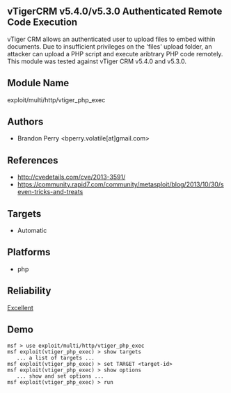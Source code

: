 ## vTigerCRM v5.4.0/v5.3.0 Authenticated Remote Code Execution

vTiger CRM allows an authenticated user to upload files to 
embed within documents. Due to insufficient privileges on 
the 'files' upload folder, an attacker can upload a PHP 
script and execute aribtrary PHP code remotely. This module 
was tested against vTiger CRM v5.4.0 and v5.3.0.


## Module Name
exploit/multi/http/vtiger_php_exec

## Authors
* Brandon Perry <bperry.volatile[at]gmail.com>


## References
* http://cvedetails.com/cve/2013-3591/
* https://community.rapid7.com/community/metasploit/blog/2013/10/30/seven-tricks-and-treats



## Targets
* Automatic


## Platforms
* php

## Reliability
[Excellent](https://github.com/rapid7/metasploit-framework/wiki/Exploit-Ranking)

## Demo

```
msf > use exploit/multi/http/vtiger_php_exec
msf exploit(vtiger_php_exec) > show targets
   ... a list of targets ...
msf exploit(vtiger_php_exec) > set TARGET <target-id>
msf exploit(vtiger_php_exec) > show options
   ... show and set options ...
msf exploit(vtiger_php_exec) > run
```
    
    